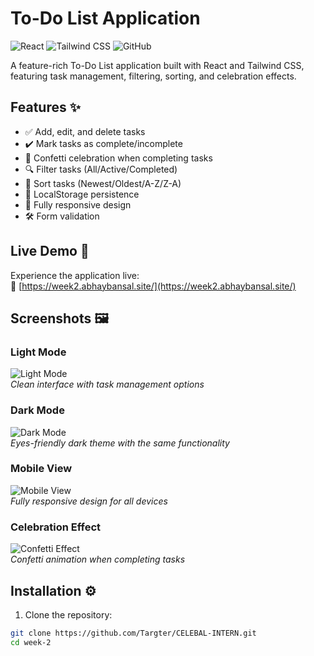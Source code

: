 # To-Do List Application

![React](https://img.shields.io/badge/React-20232A?style=for-the-badge&logo=react&logoColor=61DAFB)
![Tailwind CSS](https://img.shields.io/badge/Tailwind_CSS-38B2AC?style=for-the-badge&logo=tailwind-css&logoColor=white)
![GitHub](https://img.shields.io/badge/GitHub-100000?style=for-the-badge&logo=github&logoColor=white)

A feature-rich To-Do List application built with React and Tailwind CSS, featuring task management, filtering, sorting, and celebration effects.

## Features ✨

- ✅ Add, edit, and delete tasks
- ✔️ Mark tasks as complete/incomplete
- 🎉 Confetti celebration when completing tasks
- 🔍 Filter tasks (All/Active/Completed)
- 🔄 Sort tasks (Newest/Oldest/A-Z/Z-A)
- 💾 LocalStorage persistence
- 📱 Fully responsive design
- 🛠 Form validation

## Live Demo 🚀

Experience the application live:  
🔗 [https://week2.abhaybansal.site/](https://week2.abhaybansal.site/)

## Screenshots 🖼️

### Light Mode
![Light Mode](https://i.imgur.com/JK7w3Qj.png)  
*Clean interface with task management options*

### Dark Mode
![Dark Mode](https://i.imgur.com/9Xm8b2N.png)  
*Eyes-friendly dark theme with the same functionality*

### Mobile View
![Mobile View](https://i.imgur.com/Va5Qk4z.png)  
*Fully responsive design for all devices*

### Celebration Effect
![Confetti Effect](https://i.imgur.com/zL9YjKX.gif)  
*Confetti animation when completing tasks*

## Installation ⚙️

1. Clone the repository:
```bash
git clone https://github.com/Targter/CELEBAL-INTERN.git
cd week-2
